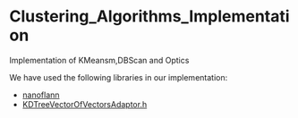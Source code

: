 # Clustering_Algorithms_Implementation
Implementation of KMeansm,DBScan and Optics


We have used the following libraries in our implementation:
- [nanoflann](https://github.com/jlblancoc/nanoflann)
- [KDTreeVectorOfVectorsAdaptor.h](https://github.com/jlblancoc/nanoflann/blob/master/examples/KDTreeVectorOfVectorsAdaptor.h)
